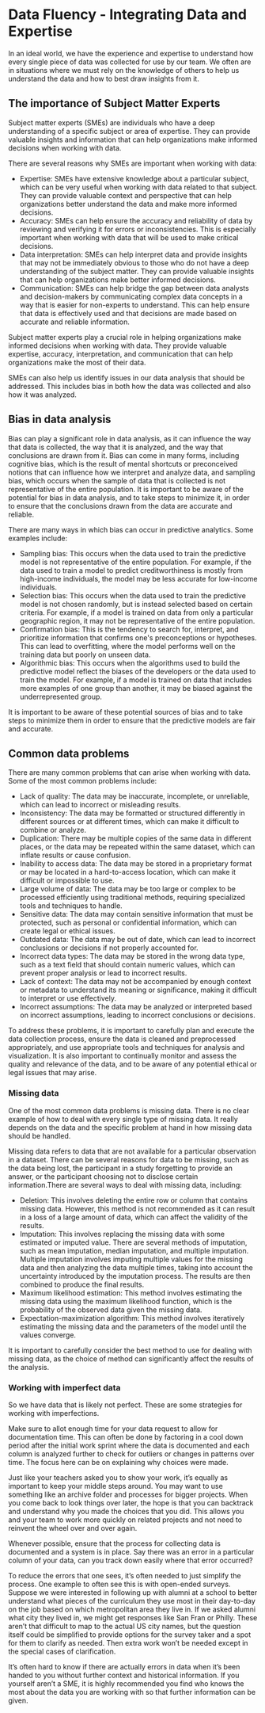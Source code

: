 # Data Fluency - Integrating Data and Expertise

In an ideal world, we have the experience and expertise to understand how every single piece of data was collected for use by our team. We often are in situations where we must rely on the knowledge of others to help us understand the data and how to best draw insights from it.

## The importance of Subject Matter Experts

Subject matter experts (SMEs) are individuals who have a deep understanding of a specific subject or area of expertise. They can provide valuable insights and information that can help organizations make informed decisions when working with data.

There are several reasons why SMEs are important when working with data:
  - Expertise: SMEs have extensive knowledge about a particular subject, which can be very useful when working with data related to that subject. They can provide valuable context and perspective that can help organizations better understand the data and make more informed decisions.
  - Accuracy: SMEs can help ensure the accuracy and reliability of data by reviewing and verifying it for errors or inconsistencies. This is especially important when working with data that will be used to make critical decisions.
  - Data interpretation: SMEs can help interpret data and provide insights that may not be immediately obvious to those who do not have a deep understanding of the subject matter. They can provide valuable insights that can help organizations make better informed decisions.
  - Communication: SMEs can help bridge the gap between data analysts and decision-makers by communicating complex data concepts in a way that is easier for non-experts to understand. This can help ensure that data is effectively used and that decisions are made based on accurate and reliable information.

Subject matter experts play a crucial role in helping organizations make informed decisions when working with data. They provide valuable expertise, accuracy, interpretation, and communication that can help organizations make the most of their data.

SMEs can also help us identify issues in our data analysis that should be addressed. This includes bias in both how the data was collected and also how it was analyzed.

## Bias in data analysis

Bias can play a significant role in data analysis, as it can influence the way that data is collected, the way that it is analyzed, and the way that conclusions are drawn from it. Bias can come in many forms, including cognitive bias, which is the result of mental shortcuts or preconceived notions that can influence how we interpret and analyze data, and sampling bias, which occurs when the sample of data that is collected is not representative of the entire population. It is important to be aware of the potential for bias in data analysis, and to take steps to minimize it, in order to ensure that the conclusions drawn from the data are accurate and reliable.

There are many ways in which bias can occur in predictive analytics. Some examples include:
  - Sampling bias: This occurs when the data used to train the predictive model is not representative of the entire population. For example, if the data used to train a model to predict creditworthiness is mostly from high-income individuals, the model may be less accurate for low-income individuals.
  - Selection bias: This occurs when the data used to train the predictive model is not chosen randomly, but is instead selected based on certain criteria. For example, if a model is trained on data from only a particular geographic region, it may not be representative of the entire population.
  - Confirmation bias: This is the tendency to search for, interpret, and prioritize information that confirms one's preconceptions or hypotheses. This can lead to overfitting, where the model performs well on the training data but poorly on unseen data.
  - Algorithmic bias: This occurs when the algorithms used to build the predictive model reflect the biases of the developers or the data used to train the model. For example, if a model is trained on data that includes more examples of one group than another, it may be biased against the underrepresented group.

It is important to be aware of these potential sources of bias and to take steps to minimize them in order to ensure that the predictive models are fair and accurate.

## Common data problems

There are many common problems that can arise when working with data. Some of the most common problems include:
  - Lack of quality: The data may be inaccurate, incomplete, or unreliable, which can lead to incorrect or misleading results.
  - Inconsistency: The data may be formatted or structured differently in different sources or at different times, which can make it difficult to combine or analyze.
  - Duplication: There may be multiple copies of the same data in different places, or the data may be repeated within the same dataset, which can inflate results or cause confusion.
  - Inability to access data: The data may be stored in a proprietary format or may be located in a hard-to-access location, which can make it difficult or impossible to use.
  - Large volume of data: The data may be too large or complex to be processed efficiently using traditional methods, requiring specialized tools and techniques to handle.
  - Sensitive data: The data may contain sensitive information that must be protected, such as personal or confidential information, which can create legal or ethical issues.
  - Outdated data: The data may be out of date, which can lead to incorrect conclusions or decisions if not properly accounted for.
  - Incorrect data types: The data may be stored in the wrong data type, such as a text field that should contain numeric values, which can prevent proper analysis or lead to incorrect results.
  - Lack of context: The data may not be accompanied by enough context or metadata to understand its meaning or significance, making it difficult to interpret or use effectively.
  - Incorrect assumptions: The data may be analyzed or interpreted based on incorrect assumptions, leading to incorrect conclusions or decisions.

To address these problems, it is important to carefully plan and execute the data collection process, ensure the data is cleaned and preprocessed appropriately, and use appropriate tools and techniques for analysis and visualization. It is also important to continually monitor and assess the quality and relevance of the data, and to be aware of any potential ethical or legal issues that may arise.

### Missing data

One of the most common data problems is missing data. There is no clear example of how to deal with every single type of missing data. It really depends on the data and the specific problem at hand in how missing data should be handled.

Missing data refers to data that are not available for a particular observation in a dataset. There can be several reasons for data to be missing, such as the data being lost, the participant in a study forgetting to provide an answer, or the participant choosing not to disclose certain information.There are several ways to deal with missing data, including:
  - Deletion: This involves deleting the entire row or column that contains missing data. However, this method is not recommended as it can result in a loss of a large amount of data, which can affect the validity of the results.
  - Imputation: This involves replacing the missing data with some estimated or imputed value. There are several methods of imputation, such as mean imputation, median imputation, and multiple imputation. Multiple imputation involves imputing multiple values for the missing data and then analyzing the data multiple times, taking into account the uncertainty introduced by the imputation process. The results are then combined to produce the final results.
  - Maximum likelihood estimation: This method involves estimating the missing data using the maximum likelihood function, which is the probability of the observed data given the missing data.
  - Expectation-maximization algorithm: This method involves iteratively estimating the missing data and the parameters of the model until the values converge.
  
It is important to carefully consider the best method to use for dealing with missing data, as the choice of method can significantly affect the results of the analysis.

### Working with imperfect data

So we have data that is likely not perfect. These are some strategies for working with imperfections.

Make sure to allot enough time for your data request to allow for documentation time. This can often be done by factoring in a cool down period after the initial work sprint where the data is documented and each column is analyzed further to check for outliers or changes in patterns over time. The focus here can be on explaining why choices were made. 

Just like your teachers asked you to show your work, it’s equally as important to keep your middle steps around. You may want to use something like an archive folder and processes for bigger projects. When you come back to look things over later, the hope is that you can backtrack and understand why you made the choices that you did. This allows you and your team to work more quickly on related projects and not need to reinvent the wheel over and over again.

Whenever possible, ensure that the process for collecting data is documented and a system is in place. Say there was an error in a particular column of your data, can you track down easily where that error occurred?

To reduce the errors that one sees, it’s often needed to just simplify the process. One example to often see this is with open-ended surveys. Suppose we were interested in following up with alumni at a school to better understand what pieces of the curriculum they use most in their day-to-day on the job based on which metropolitan area they live in. If we asked alumni what city they lived in, we might get responses like San Fran or Philly. These aren’t that difficult to map to the actual US city names, but the question itself could be simplified to provide options for the survey taker and a spot for them to clarify as needed. Then extra work won’t be needed except in the special cases of clarification.

It’s often hard to know if there are actually errors in data when it’s been handed to you without further context and historical information. If you yourself aren’t a SME, it is highly recommended you find who knows the most about the data you are working with so that further information can be given.


